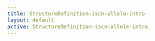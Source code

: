 ```yaml
---
title: StructureDefinition-iscn-allele-intro
layout: default
active: StructureDefinition-iscn-allele-intro
---
```


